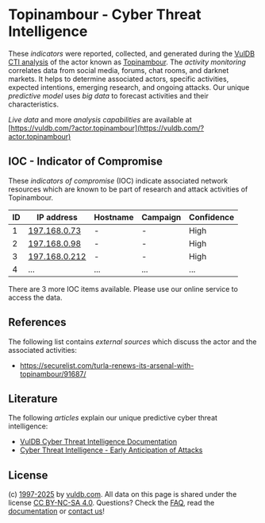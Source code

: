 # Topinambour - Cyber Threat Intelligence

These _indicators_ were reported, collected, and generated during the [VulDB CTI analysis](https://vuldb.com/?kb.cti) of the actor known as [Topinambour](https://vuldb.com/?actor.topinambour). The _activity monitoring_ correlates data from social media, forums, chat rooms, and darknet markets. It helps to determine associated actors, specific activities, expected intentions, emerging research, and ongoing attacks. Our unique _predictive model_ uses _big data_ to forecast activities and their characteristics.

_Live data_ and more _analysis capabilities_ are available at [https://vuldb.com/?actor.topinambour](https://vuldb.com/?actor.topinambour)

## IOC - Indicator of Compromise

These _indicators of compromise_ (IOC) indicate associated network resources which are known to be part of research and attack activities of Topinambour.

ID | IP address | Hostname | Campaign | Confidence
-- | ---------- | -------- | -------- | ----------
1 | [197.168.0.73](https://vuldb.com/?ip.197.168.0.73) | - | - | High
2 | [197.168.0.98](https://vuldb.com/?ip.197.168.0.98) | - | - | High
3 | [197.168.0.212](https://vuldb.com/?ip.197.168.0.212) | - | - | High
4 | ... | ... | ... | ...

There are 3 more IOC items available. Please use our online service to access the data.

## References

The following list contains _external sources_ which discuss the actor and the associated activities:

* https://securelist.com/turla-renews-its-arsenal-with-topinambour/91687/

## Literature

The following _articles_ explain our unique predictive cyber threat intelligence:

* [VulDB Cyber Threat Intelligence Documentation](https://vuldb.com/?kb.cti)
* [Cyber Threat Intelligence - Early Anticipation of Attacks](https://www.scip.ch/en/?labs.20201022)

## License

(c) [1997-2025](https://vuldb.com/?kb.changelog) by [vuldb.com](https://vuldb.com/?kb.about). All data on this page is shared under the license [CC BY-NC-SA 4.0](https://creativecommons.org/licenses/by-nc-sa/4.0/). Questions? Check the [FAQ](https://vuldb.com/?kb.faq), read the [documentation](https://vuldb.com/?kb) or [contact us](https://vuldb.com/?contact)!
